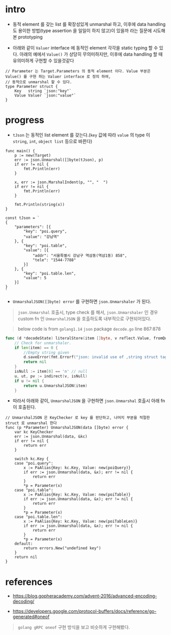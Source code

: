# intro 
- 동적 element 를 갖는 list 를 확장성있게 unmarshal 하고, 이후에 data handling 도 용이한 방법(type assertion 을 일일이 하지 않고)이 있을까 라는 질문에 시도해본 prototyping

- 아래와 같이 `Valuer` interface 에 동적인 element 각각을 static typing 할 수 있다. 아래의 예에서 `Value()` 가 상당히 무의미하지만, 이후에 data handling 할 때 유의미하게 구현할 수 있을것같다
```golang
// Parameter 는 Target.Parameters 의 동적 element 이다. Value 부분은 Value() 를 구현 하는 Valuer interface 로 정의 하여,
// 동적으로 unmarshal 할 수 있다.
type Parameter struct {
	Key   string `json:"key"`
	Value Valuer `json:"value"`
}
```

# progress

- `tJson` 는 동적인 list element 를 갖는다.(`key` 값에 따라 `value` 의 type 이 `string`, `int`, `object list` 등으로 바뀐다)
```golang
func main() {
	p := new(Target)
	err := json.Unmarshal([]byte(tJson), p)
	if err != nil {
		fmt.Println(err)
	}

	x, err := json.MarshalIndent(p, "", "  ")
	if err != nil {
		fmt.Println(err)
	}

	fmt.Println(string(x))
}

const tJson = `
{
	"parameters": [{
		"key": "poi.query",
		"value": "강남역"
	}, {
		"key": "poi.table",
		"value": [{
			"addr": "서울특별시 강남구 역삼동(역삼1동) 858",
			"tele": "1544-7788"
		}]
	}, {
		"key": "poi.table.len",
		"value": 5
	}]
}
`
```

- `UnmarshalJSON([]byte) error` 를 구현하면 `json.Unmarshaler` 가 된다. 
> `json.Unmarshal` 호출시, type check 를 해서, `json.Unmarshaler` 인 경우 custom fn 인 `UnmarshalJSON` 을 호출하도록 내부적으로 구현되어있다. 

> below code is from `golang1.14` `json` package `decode.go` line 867:878
```go
func (d *decodeState) literalStore(item []byte, v reflect.Value, fromQuoted bool) error {
	// Check for unmarshaler.
	if len(item) == 0 {
		//Empty string given
		d.saveError(fmt.Errorf("json: invalid use of ,string struct tag, trying to unmarshal %q into %v", item, v.Type()))
		return nil
	}
	isNull := item[0] == 'n' // null
	u, ut, pv := indirect(v, isNull)
	if u != nil {
		return u.UnmarshalJSON(item)
	}
```

- 따라서 아래와 같이, `UnmarshalJSON` 을 구현하면 `json.Unmarshal` 호출시 아래 fn 이 호출된다. 
```golang
// UnmarshalJSON 은 KeyChecker 로 key 를 판단하고, 나머지 부분을 적절한 struct 로 unmarshal 한다
func (p *Parameter) UnmarshalJSON(data []byte) error {
	var kc KeyChecker
	err := json.Unmarshal(data, &kc)
	if err != nil {
		return err
	}

	switch kc.Key {
	case "poi.query":
		x := PaAlias{Key: kc.Key, Value: new(poiQuery)}
		if err := json.Unmarshal(data, &x); err != nil {
			return err
		}
		*p = Parameter(x)
	case "poi.table":
		x := PaAlias{Key: kc.Key, Value: new(poiTable)}
		if err := json.Unmarshal(data, &x); err != nil {
			return err
		}
		*p = Parameter(x)
	case "poi.table.len":
		x := PaAlias{Key: kc.Key, Value: new(poiTableLen)}
		if err := json.Unmarshal(data, &x); err != nil {
			return err
		}
		*p = Parameter(x)
	default:
		return errors.New("undefined key")
	}
	return nil
}
```

# references

- https://blog.gopheracademy.com/advent-2016/advanced-encoding-decoding/

- https://developers.google.com/protocol-buffers/docs/reference/go-generated#oneof
> `golang gRPC oneof` 구현 방식을 보고 비슷하게 구현해봤다.

